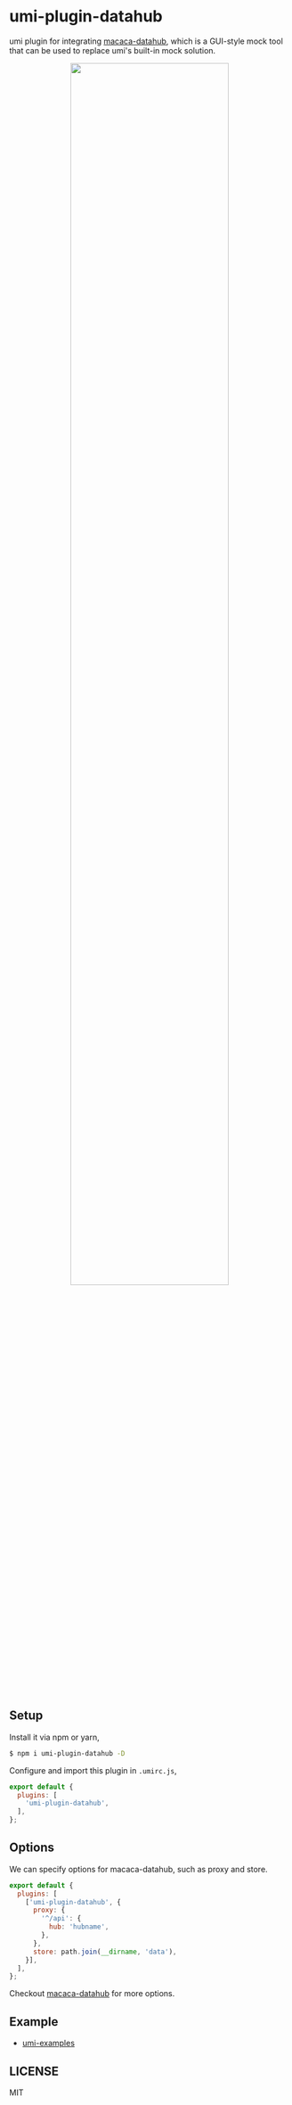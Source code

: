 # umi-plugin-datahub

umi plugin for integrating [macaca-datahub](//github.com/macacajs/macaca-datahub), which is a GUI-style mock tool that can be used to replace umi's built-in mock solution.

<div align="center">
  <img src="https://wx2.sinaimg.cn/large/6d308bd9gy1fpbmdx2whdj21kw13a7fa.jpg" width="75%" />
</div>

## Setup

Install it via npm or yarn,

```bash
$ npm i umi-plugin-datahub -D
```

Configure and import this plugin in `.umirc.js`,

```js
export default {
  plugins: [
    'umi-plugin-datahub',
  ],
};
```

## Options

We can specify options for macaca-datahub, such as proxy and store.

```javascript
export default {
  plugins: [
    ['umi-plugin-datahub', {
      proxy: {
        '^/api': {
          hub: 'hubname',
        },
      },
      store: path.join(__dirname, 'data'),
    }],
  ],
};
```

Checkout [macaca-datahub](//github.com/macacajs/macaca-datahub#configuration) for more options.

## Example

- [umi-examples](//github.com/umijs/umi-examples/tree/master/eleme-demo)

## LICENSE

MIT
